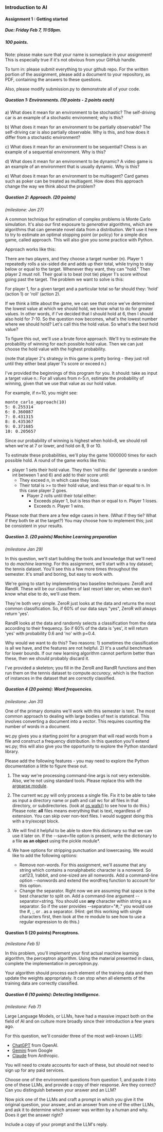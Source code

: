### Introduction to AI
#### Assignment 1 : Getting started

##### Due: Friday Feb 7, 11:59pm.

##### 100 points.

Note: please make sure that your name is someplace in your assignment! This is especially true if it's not obvious from your GitHub handle.

To turn in: please submit everything to your github repo. For the written portion of the assignment, please add a document to your repository, as PDF, containing the answers to these questions.

Also, please modify submission.py to demonstrate all of your code.


##### Question 1: Environments. (10 points - 2 points each)

a) What does it mean for an environment to be stochastic? The self-driving car is an example of a stochastic environment; why is this?

b) What does it mean for an environment to be partially observable? The self-driving car is also partially observable. Why is this, and how does it differ from a stochastic environment?

c) What does it mean for an environment to be sequential? Chess is an example of a sequential environment. Why is this?

d) What does it mean for an environment to be dynamic? A video game is an example of an environment that is usually dynamic. Why is this?

e) What does it mean for an environment to be multiagent? Card games such as poker can be treated as multiagent. How does this approach change the way we think about the problem?

##### Question 2: Approach. (20 points)

*(milestone: Jan 27)* 

A common technique for estimation of complex problems is Monte Carlo simulation. It's also our first exposure to <i> generative</i> algorithms, which are algorithms that
can generate novel data from a distribution. We'll use it here to try to estimate 
an optimal stopping point (or policy) for a simple dice game, called approach. This will also give you some practice with Python.

Approach works like this: 

There are two players, and they choose a target number (n).
Player 1 repeatedly rolls a six-sided die and adds up their total, while trying to stay below or equal to the target. 
Whenever they want, they can "hold." Then player 2 must roll. Their goal is 
to beat (not tie) player 1's score without going past the target. The problem we want to solve is this:

For player 1, for a given target and a particular total so far should they: 
'hold' (action 1) or 'roll' (action 2).

If we think a little about the game, we can see that once we've determined the lowest value at which we should hold, we know what to do for greater values. In other words, if I've decided that I should hold at 6, then I should also hold for 7-10. So the question now becomes, what's the lowest number where we should hold? Let's call this the hold value. So what's the best hold value?

To figure this out, we'll use a brute force approach. We'll try to estimate the probability of winning for each possible hold value. Then we can just choose the hold value with the highest probability.

(note that player 2's strategy in this game is pretty boring - they just roll until they either beat player 1's score or exceed n.)

I've provided the beginnings of this program for you. 
It should: take as input a target value n.:
  For all values from n-5:n, estimate the probability of winning, given that we use that value as our hold value.

For example, if n=10, you might see:
<pre>
monte_carlo_approach(10)
5: 0.255314
6: 0.360087
7: 0.431315
8: 0.435367
9: 0.371685
10: 0.205657
</pre>

Since our probability of winning is highest when hold=8, we should roll when we're at 7 or lower, and hold on 8, 9 or 10.

To estimate these probabilities, we'll play the game 1000000 times for each possible hold. 
A round of the game works like this:
   - player 1 sets their hold value. They then 'roll the die' (generate a random int between 1 and 6) and add to their score until:
     - They exceed n, in which case they lose.
     - Their total is >= to their hold value, and less than or equal to n. In this case player 2 goes.
       - Player 2 rolls until their total either:
         - Exceeds player 1, but is less than or equal to n. Player 1 loses.
         - Exceeds n. Player 1 wins.

Please note that there are a few edge cases in here. (What if they tie? What if they both tie at the target?) You may choose 
how to implement this; just be consistent in your results.
         

##### Question 3. (20 points) Machine Learning preparation
*(milestone Jan 29)*

In this question, we'll start building the tools and knowledge that we'll need to do *machine learning.* 
For this assignment, we'll start with a toy dataset; the tennis dataset. You'll see this a few more times throughout the semester. It's small and boring, but easy to work with.

We're going to start by implementing two baseline techniques: ZeroR and RandR. These will be our classifiers of last resort later on; when
we don't know what else to do, we'll use them.

They're both very simple. ZeroR just looks at the data and returns the most common classification. So, if 60% of our data says "yes", ZeroR will always return 'yes'.

RandR looks at the data and randomly selects a classification from the data according to their frequency. So if 60% of the data is 'yes', it will return 'yes'
with probability 0.6 and 'no' with p=0.4.

Why would we want to do this? Two reasons: 1) sometimes the classification is all we have, and the features are not helpful. 2) 
It's a useful benchmark for lower bounds. If our new learning algorithm cannot perform better than these, then we should probably discard it.

I've provided a skeleton; you fill in the ZeroR and RandR functions and then run them on the tennis dataset to compute <i>accuracy</i>, which is the fraction of instances in the dataset that are correctly classified.

##### Question 4 (20 points): Word frequencies. 
*(milestone: Jan 31)*

One of the primary domains we'll  work with this semester is text. The most common approach to dealing with
  large bodies of text is statistical. This involves converting a document into a *vector*. This requires counting the number of words in a document.

wc.py gives you a starting point for a program that will read words from a file and construct a frequency distribution. In this question you'll extend wc.py; this will also give you the opportunity to explore the Python standard library. 

Please add the following features - 
you may need to explore the Python documentation a little to figure these out.

1. The way we're processing command-line args is not very extensible. Also, we're not using standard tools.
Please replace this with the [argparse module](https://docs.python.org/3/library/argparse.html).

2. The current wc.py will only process a single file. Fix it to be able to take as input a directory name or path and call wc for all files in that directory, or subdirectories. (look at [os.walk()](https://docs.python.org/3/library/os.html) to see how to do this.) Please note: **all** files means everything 
that is text, regardless of extension. You can skip over non-text files. I would suggest doing this with a try/except block.

3. We will find it helpful to be able to store this dictionary so that we can use it later on. If the --save=file option is present, write the dictionary to a file **as an object** using the pickle module*.

4. We have options for stripping punctuation and lowercasing. We would like to add the following options:
   -  Remove non-words. For this assignment, we'll assume that any string which contains a nonalphabetic character is a nonword. So cat123, !rabbit, and one-sized are all nonwords. Add a command-line option --nonwords and extend the wordfreq function to account for this option.
   - Change the separator. Right now we are assuming that space is the best character to split on. Add a command-line argument --separator=string. You should use **any** character within string as a separator. So if the user provides --separator="#;." you would use the #, ;, or . as a separator. (Hint: get this working with single characters first, then 
look at the re module to see how to use a regular expression to do this.)
   

#### Question 5 (20 points) Perceptrons.
*(milestone Feb 5)*

In this problem, you'll implement your first actual machine learning algorithm, the perceptron algorithm.
Using the material presented in class, complete the implementation in perceptron.py.

Your algorithm should process each element of the training data and then update the weights appropriately.
It can stop when all elements of the training data are correctly classified.


##### Question 6 (10 points): Detecting Intelligence. 

*(milestone: Feb 7)*

Large Language Models, or LLMs, have had a massive impact both on the field of AI and on culture more broadly since their introduction a few years ago.

For this question, we'll consider three of the most well-known LLMS:

- [ChatGPT](https://chat.openai.com/auth/login) from OpenAI.</li>
- [Gemini](https://gemini.google.com/) from Google </li>
- [Claude](https://claude.ai/login) from Anthropic. </li>

You will need to create accounts for each of these, but should not need to sign up for any paid services.

Choose one of the environment questions from question 1, and paste it into one of  these LLMs, and provide a copy of their response.
Are they correct? Can you distinguish between your answer and an LLM?

Now pick one of the LLMs and craft a prompt in which you give it the original question, your answer, and an answer from one of the other LLMs, and ask it to determine which answer was written by a human and why. Does it get the answer right?

 Include a copy of your prompt and the LLM's reply. 

